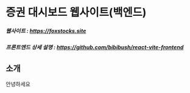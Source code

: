 # 증권 대시보드 웹사이트(백엔드)
##### 웹사이트 : https://foxstocks.site
##### 프론트엔드 상세 설명 : https://github.com/bibibush/react-vite-frontend

## 소개
안녕하세요
